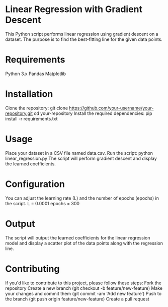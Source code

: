 # Linear Regression with Gradient Descent

This Python script performs linear regression using gradient descent on a dataset. The purpose is to find the best-fitting line for the given data points.

# Requirements

Python 3.x
Pandas
Matplotlib

# Installation

Clone the repository:
git clone https://github.com/your-username/your-repository.git
cd your-repository
Install the required dependencies:
pip install -r requirements.txt

# Usage

Place your dataset in a CSV file named data.csv.
Run the script:
python linear_regression.py
The script will perform gradient descent and display the learned coefficients.

# Configuration

You can adjust the learning rate (L) and the number of epochs (epochs) in the script.
L = 0.0001
epochs = 300

# Output

The script will output the learned coefficients for the linear regression model and display a scatter plot of the data points along with the regression line.

# Contributing

If you'd like to contribute to this project, please follow these steps:
Fork the repository
Create a new branch (git checkout -b feature/new-feature)
Make your changes and commit them (git commit -am 'Add new feature')
Push to the branch (git push origin feature/new-feature)
Create a pull request
